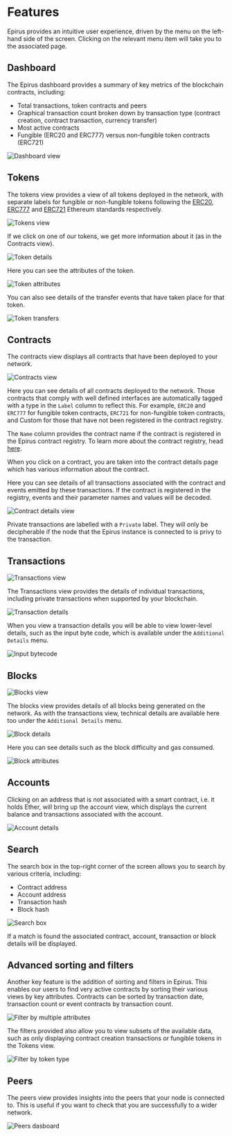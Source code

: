 # Features

Epirus provides an intuitive user experience, driven by the menu on the left-hand side of the screen. Clicking on the relevant menu item will take you to the associated page.

## Dashboard

The Epirus dashboard provides a summary of key metrics of the blockchain contracts, including:

- Total transactions, token contracts and peers
- Graphical transaction count broken down by transaction type (contract creation, contract transaction, currency transfer)
- Most active contracts
- Fungible (ERC20 and ERC777) versus non-fungible token contracts (ERC721)

![Dashboard view](./img/dashboard.png)

## Tokens

The tokens view provides a view of all tokens deployed in the network, with separate labels for 
fungible or non-fungible tokens following the [ERC20](http://eips.ethereum.org/EIPS/eip-20), [ERC777](http://eips.ethereum.org/EIPS/eip-777) and [ERC721](http://eips.ethereum.org/EIPS/eip-721) Ethereum standards respectively.

![Tokens view](./img/tokens.png)

If we click on one of our tokens, we get more information about it (as in the Contracts view).

![Token details](./img/token_details.png)

Here you can see the attributes of the token.

![Token attributes](./img/token_attributes.png)

You can also see details of the transfer events that have taken place for that token.

![Token transfers](./img/token_transfers.png)

## Contracts

The contracts view displays all contracts that have been deployed to your network.

![Contracts view](./img/contracts.png)

Here you can see details of all contracts deployed to the network. Those contracts that comply with well defined interfaces are automatically tagged with a type in the `Label` column to reflect this. For example, `ERC20` and `ERC777` for fungible token contracts, `ERC721` for non-fungible token contracts, and Custom for those that have not been registered in the contract registry.

The `Name` column provides the contract name if the contract is registered in the Epirus contract registry. To learn more about the contract registry, head [here](metadata.md).

When you click on a contract, you are taken into the contract details page which has various information about the contract.

Here you can see details of all transactions associated with the contract and events emitted by these transactions. If the contract is registered in the registry, events and their parameter names and values will be decoded.

![Contract details view](./img/contract_details.png)

Private transactions are labelled with a `Private` label. They will only be decipherable if the node that the Epirus instance is connected to is privy to the transaction.

## Transactions

![Transactions view](./img/transactions.png)

The Transactions view provides the details of individual transactions, including private transactions when supported by your blockchain.

![Transaction details](./img/transaction_details.png)

When you view a transaction details you will be able to view lower-level details, such as the input byte code, which is available under the `Additional Details` menu.

![Input bytecode](./img/input_bytecode.png)

## Blocks

![Blocks view](./img/blocks.png)

The blocks view provides details of all blocks being generated on the network. As with the transactions view, technical details are available here too under the `Additional Details` menu.

![Block details](./img/block_details.png)

Here you can see details such as the block difficulty and gas consumed.

![Block attributes](./img/block_attributes.png)

## Accounts

Clicking on an address that is not associated with a smart contract, i.e. it holds Ether, will bring up the account view, which displays the current balance and transactions associated with the account.

![Account details](./img/account_details.png)

## Search

The search box in the top-right corner of the screen allows you to search by various criteria, including:

- Contract address
- Account address
- Transaction hash
- Block hash

![Search box](./img/search.png)

If a match is found the associated contract, account, transaction or block details will be displayed.

## Advanced sorting and filters

Another key feature is the addition of sorting and filters in Epirus. This enables our users to 
find very active contracts by sorting their various views by key attributes. Contracts can be 
sorted by transaction date, transaction count or event contracts by transaction count.

![Filter by multiple attributes](./img/filtering.png)

The filters provided also allow you to view subsets of the available data, such as only 
displaying contract creation transactions or fungible tokens in the Tokens view.

![Filter by token type](./img/filtering_tokens.png)

## Peers

The peers view provides insights into the peers that your node is connected to. This is useful if you want to check that you are successfully to a wider network.

![Peers dasboard](./img/peers.png)
